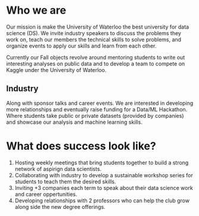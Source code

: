 # Who we are

Our mission is make the University of Waterloo the best university for data science (DS). 
We invite industry speakers to discuss the problems they work on, teach our members 
the technical skills to solve problems, and organize events to apply our skills and 
learn from each other.

Currently our Fall objects revolve around mentoring students to write out interesting 
analyses on public data and to develop a team to compete on Kaggle under  the 
University of Waterloo. 

## Industry

Along with sponsor talks and career events. We are interested in developing more 
relationships and eventually raise funding for a Data/ML Hackathon. Where students
take public or private datasets (provided by companies) and showcase our analysis 
and machine learning skills.

# What does success look like?

1. Hosting weekly meetings that bring students together to build a strong network of aspirign data scientists.
2. Collaborating with industry to develop a sustainable workshop series for students to teach them the desired skills.
3. Inviting +3 companies each term to speak about their data science work and career oppertunities.
4. Developing relationships with 2 professors who can help the club grow along side the new degree offerings.
